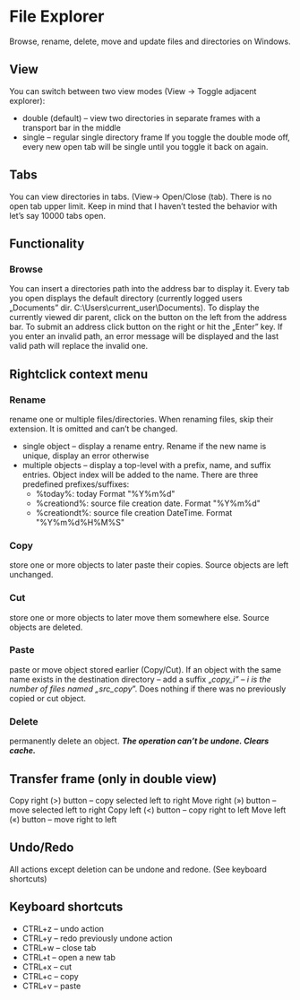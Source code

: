 # File Explorer
Browse, rename, delete, move and update files and directories on Windows.

## View
You can switch between two view modes (View → Toggle adjacent explorer):
* double (default) – view two directories in separate frames with a transport bar in the middle
* single – regular single directory frame
If you toggle the double mode off, every new open tab will be single until you toggle it back on again.

## Tabs
You can view directories in tabs. (View→ Open/Close (tab). There is no open tab upper limit. Keep in mind that I haven’t tested the behavior with let’s say 10000 tabs open.

## Functionality
### Browse
You can insert a directories path into the address bar to display it. Every tab you open displays the default directory (currently logged users „Documents” dir. C:\Users\current_user\Documents).
To display the currently viewed dir parent, click on the button on the left from the address bar.
To submit an address click button on the right or hit the „Enter” key. If you enter an invalid path, an error message will be displayed and the last valid path will replace the invalid one.

## Rightclick context menu
### Rename
rename one or multiple files/directories. When renaming files, skip their extension. It is omitted and can’t be changed.
* single object – display a rename entry. Rename if the new name is unique, display an error otherwise
* multiple objects – display a top-level with a prefix, name, and suffix entries. Object index will be added to the name. There are three predefined prefixes/suffixes:
  * %today%: today Format "%Y%m%d"
  * %creationd%: source file creation date. Format "%Y%m%d"
  * %creationdt%: source file creation DateTime. Format "%Y%m%d%H%M%S"
### Copy
store one or more objects to later paste their copies. Source objects are left unchanged.
### Cut
store one or more objects to later move them somewhere else. Source objects are deleted.
### Paste
paste or move object stored earlier (Copy/Cut). If an object with the same name exists in the destination directory – add a suffix „_copy_i” – i is the number of files named „src_copy_”.
Does nothing if there was no previously copied or cut object.
### Delete
permanently delete an object. ***The operation can’t be undone. Clears cache.***

## Transfer frame (only in double view)
Copy right (>) button – copy selected left to right
Move right (») button – move selected left to right
Copy left (<) button – copy right to left
Move left («) button – move right to left

## Undo/Redo
All actions except deletion can be undone and redone. (See keyboard shortcuts)

## Keyboard shortcuts
* CTRL+z – undo action
* CTRL+y – redo previously undone action
* CTRL+w – close tab
* CTRL+t – open a new tab
* CTRL+x – cut
* CTRL+c – copy
* CTRL+v – paste
